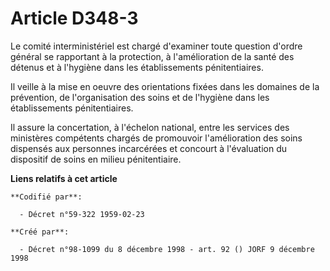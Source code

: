 # Article D348-3

Le comité interministériel est chargé d'examiner toute question d'ordre général se rapportant à la protection, à
l'amélioration de la santé des détenus et à l'hygiène dans les établissements pénitentiaires.

Il veille à la mise en oeuvre des orientations fixées dans les domaines de la prévention, de l'organisation des soins et de
l'hygiène dans les établissements pénitentiaires.

Il assure la concertation, à l'échelon national, entre les services des ministères compétents chargés de promouvoir
l'amélioration des soins dispensés aux personnes incarcérées et concourt à l'évaluation du dispositif de soins en milieu
pénitentiaire.

**Liens relatifs à cet article**

	**Codifié par**:

	  - Décret n°59-322 1959-02-23

	**Créé par**:

	  - Décret n°98-1099 du 8 décembre 1998 - art. 92 () JORF 9 décembre 1998
